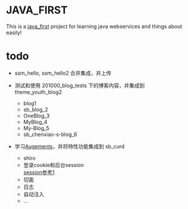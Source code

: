 # JAVA_FIRST
This is a [java_first](https://github.com/MutiYouth/java_first) project for learning java webservices and things about easily!



# todo

* ssm_hello, ssm_hello2 合并集成，并上传

* 测试和使用 201000_blog_tests 下的博客内容，并集成到 theme_youth_blog2
  * blog1
  * sb_blog_2
  * OneBlog_3
  * MyBlog_4
  * My-Blog_5
  * sb_chenxiao-s-blog_6

* 学习[Augements](E:\Learns\Java\Augement)，并将特性功能集成到 sb_curd
  * shiro
  * 登录cookie和后台session<br/>
    [session参考1](https://blog.csdn.net/weixin_33140809/article/details/113412461)
  * 切面
  * 日志
  * 自动注入
  * ...

